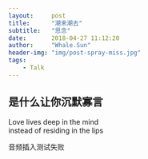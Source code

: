 ```yaml
---
layout:     post
title:      "潮来潮去"
subtitle:   "思念"
date:       2018-04-27 11:12:20
author:     "Whale.Sun"
header-img: "img/post-spray-miss.jpg"
tags:
    - Talk
---
```


## 是什么让你沉默寡言

Love lives deep in the mind  
instead of residing in the lips  
  
音频插入测试失败